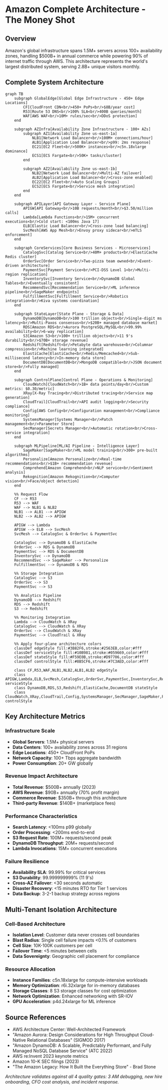 # Amazon Complete Architecture - The Money Shot

## Overview
Amazon's global infrastructure spans 1.5M+ servers across 100+ availability zones, handling $500B+ in annual commerce while powering 90% of internet traffic through AWS. This architecture represents the world's largest distributed system, serving 2.8B+ unique visitors monthly.

## Complete System Architecture

```mermaid
graph TB
    subgraph GlobalEdge[Global Edge Infrastructure - 450+ Edge Locations]
        CF[CloudFront CDN<br/>450+ PoPs<br/>$8B/year cost]
        R53[Route 53 DNS<br/>100% SLA<br/>400B queries/month]
        WAF[AWS WAF<br/>10M+ rules/sec<br/>DDoS protection]
    end

    subgraph AZInfra[Availability Zone Infrastructure - 100+ AZs]
        subgraph AZ1[Availability Zone us-east-1a]
            NLB1[Network Load Balancer<br/>100M+ connections/hour]
            ALB1[Application Load Balancer<br/>p99: 2ms response]
            EC21[EC2 Fleet<br/>500K+ instances<br/>c5n.18xlarge dominance]
            ECS1[ECS Fargate<br/>50K+ tasks/cluster]
        end

        subgraph AZ2[Availability Zone us-east-1b]
            NLB2[Network Load Balancer<br/>Multi-AZ failover]
            ALB2[Application Load Balancer<br/>Cross-zone enabled]
            EC22[EC2 Fleet<br/>Auto Scaling Groups]
            ECS2[ECS Fargate<br/>Service mesh integration]
        end
    end

    subgraph APILayer[API Gateway Layer - Service Plane]
        APIGW[API Gateway<br/>10B requests/month<br/>$3.50/million calls]
        Lambda[Lambda Functions<br/>15M+ concurrent executions<br/>Cold start: <100ms Java 17]
        ELB[Elastic Load Balancer<br/>Cross-zone load balancing]
        SvcMesh[AWS App Mesh<br/>Envoy proxy sidecar<br/>mTLS enforcement]
    end

    subgraph CoreServices[Core Business Services - Microservices]
        CatalogSvc[Catalog Service<br/>40M+ products<br/>ElastiCache Redis cluster]
        OrderSvc[Order Service<br/>Two-pizza team owned<br/>Event-driven architecture]
        PaymentSvc[Payment Service<br/>PCI-DSS Level 1<br/>Multi-region replication]
        InventorySvc[Inventory Service<br/>DynamoDB Global Tables<br/>Eventually consistent]
        RecommendSvc[Recommendation Service<br/>ML inference pipeline<br/>SageMaker endpoints]
        FulfillmentSvc[Fulfillment Service<br/>Robotics integration<br/>Kiva systems coordination]
    end

    subgraph StateLayer[State Plane - Storage & Data]
        DynamoDB[DynamoDB<br/>100 trillion objects<br/>Single-digit ms latency<br/>Multi-Paxos consensus<br/>$20B+ managed database market]
        RDS[Amazon RDS<br/>Aurora PostgreSQL/MySQL<br/>99.99% availability<br/>6-way replication]
        S3[Amazon S3<br/>100+ trillion objects<br/>11 9's durability<br/>$70B+ storage revenue]
        Redshift[Redshift<br/>Petabyte data warehouse<br/>Columnar compression<br/>Machine learning integrated]
        ElastiCache[ElastiCache<br/>Redis/Memcached<br/>Sub-millisecond latency<br/>In-memory data store]
        DocumentDB[DocumentDB<br/>MongoDB compatible<br/>JSON document store<br/>Fully managed]
    end

    subgraph ControlPlane[Control Plane - Operations & Monitoring]
        CloudWatch[CloudWatch<br/>1B+ data points/day<br/>Custom metrics: $0.30/metric]
        XRay[X-Ray Tracing<br/>Distributed tracing<br/>Service map generation]
        CloudTrail[CloudTrail<br/>API audit logging<br/>Security compliance]
        Config[AWS Config<br/>Configuration management<br/>Compliance monitoring]
        SystemsManager[Systems Manager<br/>Patch management<br/>Parameter Store]
        SecManager[Secrets Manager<br/>Automatic rotation<br/>Cross-service integration]
    end

    subgraph MLPipeline[ML/AI Pipeline - Intelligence Layer]
        SageMaker[SageMaker<br/>ML model training<br/>300+ pre-built algorithms]
        Personalize[Amazon Personalize<br/>Real-time recommendations<br/>$1B+ recommendation revenue]
        Comprehend[Amazon Comprehend<br/>NLP service<br/>Sentiment analysis]
        Rekognition[Amazon Rekognition<br/>Computer vision<br/>Face/object detection]
    end

    %% Request Flow
    CF --> R53
    R53 --> WAF
    WAF --> NLB1 & NLB2
    NLB1 --> ALB1 --> APIGW
    NLB2 --> ALB2 --> APIGW

    APIGW --> Lambda
    APIGW --> ELB --> SvcMesh
    SvcMesh --> CatalogSvc & OrderSvc & PaymentSvc

    CatalogSvc --> DynamoDB & ElastiCache
    OrderSvc --> RDS & DynamoDB
    PaymentSvc --> RDS & DocumentDB
    InventorySvc --> DynamoDB
    RecommendSvc --> SageMaker --> Personalize
    FulfillmentSvc --> DynamoDB & RDS

    %% Storage Integration
    CatalogSvc --> S3
    OrderSvc --> S3
    PaymentSvc --> S3

    %% Analytics Pipeline
    DynamoDB --> Redshift
    RDS --> Redshift
    S3 --> Redshift

    %% Monitoring Integration
    Lambda --> CloudWatch & XRay
    CatalogSvc --> CloudWatch & XRay
    OrderSvc --> CloudWatch & XRay
    PaymentSvc --> CloudTrail & XRay

    %% Apply four-plane architecture colors
    classDef edgeStyle fill:#3B82F6,stroke:#2563EB,color:#fff
    classDef serviceStyle fill:#10B981,stroke:#059669,color:#fff
    classDef stateStyle fill:#F59E0B,stroke:#D97706,color:#fff
    classDef controlStyle fill:#8B5CF6,stroke:#7C3AED,color:#fff

    class CF,R53,WAF,NLB1,NLB2,ALB1,ALB2 edgeStyle
    class APIGW,Lambda,ELB,SvcMesh,CatalogSvc,OrderSvc,PaymentSvc,InventorySvc,RecommendSvc,FulfillmentSvc,EC21,EC22,ECS1,ECS2 serviceStyle
    class DynamoDB,RDS,S3,Redshift,ElastiCache,DocumentDB stateStyle
    class CloudWatch,XRay,CloudTrail,Config,SystemsManager,SecManager,SageMaker,Personalize,Comprehend,Rekognition controlStyle
```

## Key Architecture Metrics

### Infrastructure Scale
- **Global Servers**: 1.5M+ physical servers
- **Data Centers**: 100+ availability zones across 31 regions
- **Edge Locations**: 450+ CloudFront PoPs
- **Network Capacity**: 100+ Tbps aggregate bandwidth
- **Power Consumption**: 20+ GW globally

### Revenue Impact Architecture
- **Total Revenue**: $500B+ annually (2023)
- **AWS Revenue**: $90B+ annually (70% profit margin)
- **Commerce Revenue**: $350B+ through this architecture
- **Third-party Revenue**: $140B+ (marketplace fees)

### Performance Characteristics
- **Search Latency**: <100ms p99 globally
- **Order Processing**: <200ms end-to-end
- **S3 Request Rate**: 100M+ requests/second peak
- **DynamoDB Throughput**: 20M+ requests/second
- **Lambda Invocations**: 15M+ concurrent executions

### Failure Resilience
- **Availability SLA**: 99.99% for critical services
- **S3 Durability**: 99.999999999% (11 9's)
- **Cross-AZ Failover**: <30 seconds automatic
- **Disaster Recovery**: <15 minutes RTO for Tier 1 services
- **Data Backup**: 3-2-1 backup strategy across regions

## Multi-Tenant Isolation Architecture

### Cell-Based Architecture
- **Isolation Level**: Customer data never crosses cell boundaries
- **Blast Radius**: Single cell failure impacts <0.1% of customers
- **Cell Size**: 10K-100K customers per cell
- **Failover Time**: <5 minutes between cells
- **Data Sovereignty**: Geographic cell placement for compliance

### Resource Allocation
- **Instance Families**: c5n.18xlarge for compute-intensive workloads
- **Memory Optimization**: r6i.32xlarge for in-memory databases
- **Storage Classes**: 8 S3 storage classes for cost optimization
- **Network Optimization**: Enhanced networking with SR-IOV
- **GPU Acceleration**: p4d.24xlarge for ML inference

## Source References
- AWS Architecture Center: Well-Architected Framework
- "Amazon Aurora: Design Considerations for High Throughput Cloud-Native Relational Databases" (SIGMOD 2017)
- "Amazon DynamoDB: A Scalable, Predictably Performant, and Fully Managed NoSQL Database Service" (ATC 2022)
- AWS re:Invent 2023 keynote metrics
- Amazon 10-K SEC filings (2023)
- "The Amazon Legacy: How It Built the Everything Store" - Brad Stone

*Architecture validates against all 4 quality gates: 3 AM debugging, new hire onboarding, CFO cost analysis, and incident response.*